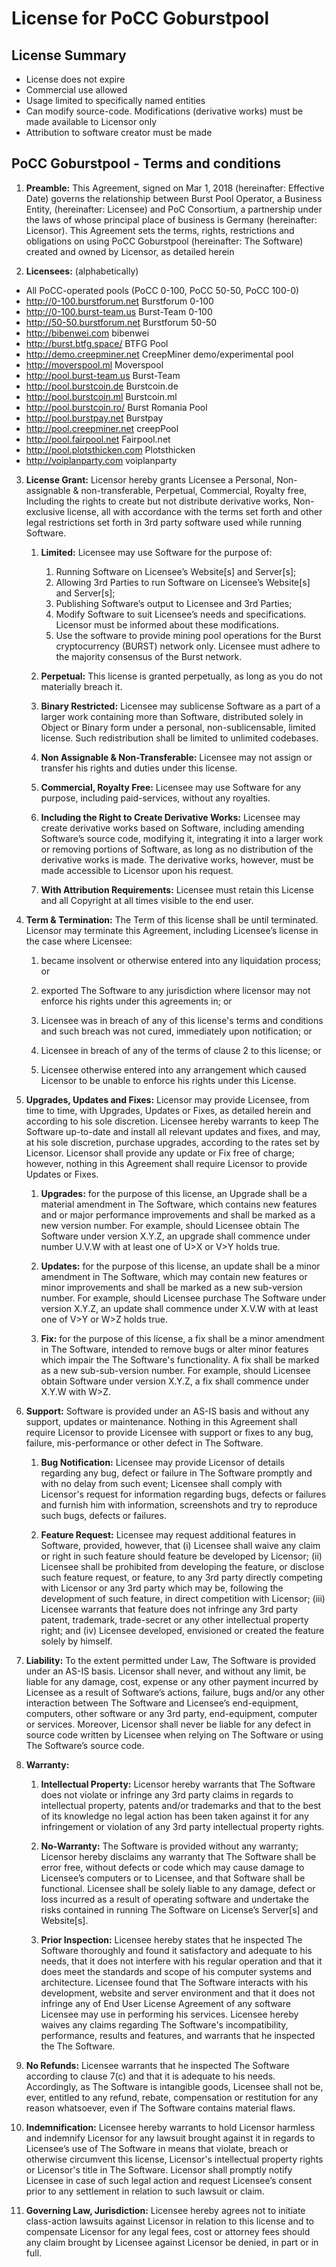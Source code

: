 License for PoCC Goburstpool
============================

License Summary
---------------

*   License does not expire
*   Commercial use allowed
*   Usage limited to specifically named entities
*   Can modify source-code. Modifications (derivative works) must be made available to Licensor only
*   Attribution to software creator must be made


PoCC Goburstpool - Terms and conditions
---------------------------------------

1. **Preamble:** This Agreement, signed on Mar 1, 2018 (hereinafter: Effective Date) governs the relationship between Burst Pool Operator, a Business Entity, (hereinafter: Licensee) and PoC Consortium, a partnership under the laws of whose principal place of business is Germany (hereinafter: Licensor). This Agreement sets the terms, rights, restrictions and obligations on using PoCC Goburstpool (hereinafter: The Software) created and owned by Licensor, as detailed herein

2. **Licensees:** (alphabetically)

- All PoCC-operated pools (PoCC 0-100, PoCC 50-50, PoCC 100-0)
- <http://0-100.burstforum.net> Burstforum 0-100
- <http://0-100.burst-team.us> Burst-Team 0-100
- <http://50-50.burstforum.net> Burstforum 50-50
- <http://bibenwei.com> bibenwei
- <http://burst.btfg.space/> BTFG Pool
- <http://demo.creepminer.net> CreepMiner demo/experimental pool
- <http://moverspool.ml> Moverspool
- <http://pool.burst-team.us> Burst-Team
- <http://pool.burstcoin.de> Burstcoin.de
- <http://pool.burstcoin.ml> Burstcoin.ml
- <http://pool.burstcoin.ro/> Burst Romania Pool
- <http://pool.burstpay.net> Burstpay
- <http://pool.creepminer.net> creepPool
- <http://pool.fairpool.net> Fairpool.net
- <http://pool.plotsthicken.com> Plotsthicken
- <http://voiplanparty.com> voiplanparty


3. **License Grant:** Licensor hereby grants Licensee a Personal, Non-assignable & non-transferable, Perpetual, Commercial, Royalty free, Including the rights to create but not distribute derivative works, Non-exclusive license, all with accordance with the terms set forth and other legal restrictions set forth in 3rd party software used while running Software.

    1.  **Limited:** Licensee may use Software for the purpose of:

        1.  Running Software on Licensee’s Website\[s\] and Server\[s\];
        2.  Allowing 3rd Parties to run Software on Licensee’s Website\[s\] and Server\[s\];
        3.  Publishing Software’s output to Licensee and 3rd Parties;
        4.  Modify Software to suit Licensee’s needs and specifications. Licensor must be informed about these modifications.
        5.  Use the software to provide mining pool operations for the Burst cryptocurrency (BURST) network only. Licensee must adhere to the majority consensus of the Burst network.
    2.  **Perpetual:** This license is granted perpetually, as long as you do not materially breach it.
    3.  **Binary Restricted:** Licensee may sublicense Software as a part of a larger work containing more than Software, distributed solely in Object or Binary form under a personal, non-sublicensable, limited license. Such redistribution shall be limited to unlimited codebases.
    4.  **Non Assignable & Non-Transferable:** Licensee may not assign or transfer his rights and duties under this license.
    5.  **Commercial, Royalty Free:** Licensee may use Software for any purpose, including paid-services, without any royalties.
    6.  **Including the Right to Create Derivative Works:** Licensee may create derivative works based on Software, including amending Software’s source code, modifying it, integrating it into a larger work or removing portions of Software, as long as no distribution of the derivative works is made. The derivative works, however, must be made accessible to Licensor upon his request.
    7.  **With Attribution Requirements:** Licensee must retain this License and all Copyright at all times visible to the end user.

4.  **Term & Termination:** The Term of this license shall be until terminated. Licensor may terminate this Agreement, including Licensee’s license in the case where Licensee:
    1.  became insolvent or otherwise entered into any liquidation process; or

    2.  exported The Software to any jurisdiction where licensor may not enforce his rights under this agreements in; or

    3.  Licensee was in breach of any of this license's terms and conditions and such breach was not cured, immediately upon notification; or

    4.  Licensee in breach of any of the terms of clause 2 to this license; or

    5.  Licensee otherwise entered into any arrangement which caused Licensor to be unable to enforce his rights under this License.


5.  **Upgrades, Updates and Fixes:** Licensor may provide Licensee, from time to time, with Upgrades, Updates or Fixes, as detailed herein and according to his sole discretion. Licensee hereby warrants to keep The Software up-to-date and install all relevant updates and fixes, and may, at his sole discretion, purchase upgrades, according to the rates set by Licensor. Licensor shall provide any update or Fix free of charge; however, nothing in this Agreement shall require Licensor to provide Updates or Fixes.

    1.  **Upgrades:** for the purpose of this license, an Upgrade shall be a material amendment in The Software, which contains new features and or major performance improvements and shall be marked as a new version number. For example, should Licensee obtain The Software under version X.Y.Z, an upgrade shall commence under number U.V.W with at least one of U>X or V>Y holds true.

    2.  **Updates:** for the purpose of this license, an update shall be a minor amendment in The Software, which may contain new features or minor improvements and shall be marked as a new sub-version number. For example, should Licensee purchase The Software under version X.Y.Z, an update shall commence under X.V.W with at least one of V>Y or W>Z holds true.

    3.  **Fix:** for the purpose of this license, a fix shall be a minor amendment in The Software, intended to remove bugs or alter minor features which impair the The Software's functionality. A fix shall be marked as a new sub-sub-version number. For example, should Licensee obtain Software under version X.Y.Z, a fix shall commence under X.Y.W with W>Z.

6.  **Support:** Software is provided under an AS-IS basis and without any support, updates or maintenance. Nothing in this Agreement shall require Licensor to provide Licensee with support or fixes to any bug, failure, mis-performance or other defect in The Software.

    1.  **Bug Notification:** Licensee may provide Licensor of details regarding any bug, defect or failure in The Software promptly and with no delay from such event; Licensee shall comply with Licensor's request for information regarding bugs, defects or failures and furnish him with information, screenshots and try to reproduce such bugs, defects or failures.

    2.  **Feature Request:** Licensee may request additional features in Software, provided, however, that (i) Licensee shall waive any claim or right in such feature should feature be developed by Licensor; (ii) Licensee shall be prohibited from developing the feature, or disclose such feature request, or feature, to any 3rd party directly competing with Licensor or any 3rd party which may be, following the development of such feature, in direct competition with Licensor; (iii) Licensee warrants that feature does not infringe any 3rd party patent, trademark, trade-secret or any other intellectual property right; and (iv) Licensee developed, envisioned or created the feature solely by himself.

7. **Liability:**  To the extent permitted under Law, The Software is provided under an AS-IS basis. Licensor shall never, and without any limit, be liable for any damage, cost, expense or any other payment incurred by Licensee as a result of Software’s actions, failure, bugs and/or any other interaction between The Software  and Licensee’s end-equipment, computers, other software or any 3rd party, end-equipment, computer or services.  Moreover, Licensor shall never be liable for any defect in source code written by Licensee when relying on The Software or using The Software’s source code.

8. **Warranty:**

    1.  **Intellectual Property:** Licensor hereby warrants that The Software does not violate or infringe any 3rd party claims in regards to intellectual property, patents and/or trademarks and that to the best of its knowledge no legal action has been taken against it for any infringement or violation of any 3rd party intellectual property rights.

    2.  **No-Warranty:** The Software is provided without any warranty; Licensor hereby disclaims any warranty that The Software shall be error free, without defects or code which may cause damage to Licensee’s computers or to Licensee, and that Software shall be functional. Licensee shall be solely liable to any damage, defect or loss incurred as a result of operating software and undertake the risks contained in running The Software on License’s Server\[s\] and Website\[s\].

    3.  **Prior Inspection:** Licensee hereby states that he inspected The Software thoroughly and found it satisfactory and adequate to his needs, that it does not interfere with his regular operation and that it does meet the standards and scope of his computer systems and architecture. Licensee found that The Software interacts with his development, website and server environment and that it does not infringe any of End User License Agreement of any software Licensee may use in performing his services. Licensee hereby waives any claims regarding The Software's incompatibility, performance, results and features, and warrants that he inspected the The Software.

9.  **No Refunds:** Licensee warrants that he inspected The Software according to clause 7(c) and that it is adequate to his needs. Accordingly, as The Software is intangible goods, Licensee shall not be, ever, entitled to any refund, rebate, compensation or restitution for any reason whatsoever, even if The Software contains material flaws.

10.  **Indemnification:** Licensee hereby warrants to hold Licensor harmless and indemnify Licensor for any lawsuit brought against it in regards to Licensee’s use of The Software in means that violate, breach or otherwise circumvent this license, Licensor's intellectual property rights or Licensor's title in The Software. Licensor shall promptly notify Licensee in case of such legal action and request Licensee’s consent prior to any settlement in relation to such lawsuit or claim.

11.  **Governing Law, Jurisdiction:** Licensee hereby agrees not to initiate class-action lawsuits against Licensor in relation to this license and to compensate Licensor for any legal fees, cost or attorney fees should any claim brought by Licensee against Licensor be denied, in part or in full.
